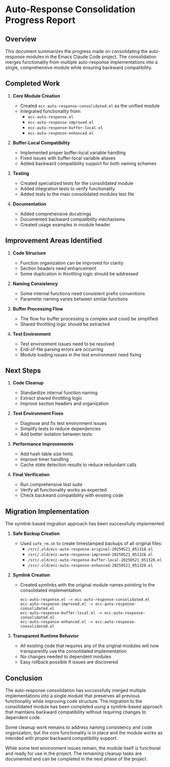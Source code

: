 # Auto-Response Consolidation Progress Report

## Overview

This document summarizes the progress made on consolidating the auto-response modules in the Emacs Claude Code project. The consolidation merges functionality from multiple auto-response implementations into a single, comprehensive module while ensuring backward compatibility.

## Completed Work

1. **Core Module Creation**
   - Created `ecc-auto-response-consolidated.el` as the unified module
   - Integrated functionality from:
     - `ecc-auto-response.el`
     - `ecc-auto-response-improved.el`
     - `ecc-auto-response-buffer-local.el`
     - `ecc-auto-response-enhanced.el`

2. **Buffer-Local Compatibility**
   - Implemented proper buffer-local variable handling
   - Fixed issues with buffer-local variable aliases
   - Added backward compatibility support for both naming schemes

3. **Testing**
   - Created specialized tests for the consolidated module
   - Added integration tests to verify functionality
   - Added tests to the main consolidated modules test file

4. **Documentation**
   - Added comprehensive docstrings
   - Documented backward compatibility mechanisms
   - Created usage examples in module header

## Improvement Areas Identified

1. **Code Structure**
   - Function organization can be improved for clarity
   - Section headers need enhancement
   - Some duplication in throttling logic should be addressed

2. **Naming Consistency**
   - Some internal functions need consistent prefix conventions
   - Parameter naming varies between similar functions

3. **Buffer Processing Flow**
   - The flow for buffer processing is complex and could be simplified
   - Shared throttling logic should be extracted

4. **Test Environment**
   - Test environment issues need to be resolved
   - End-of-file parsing errors are occurring
   - Module loading issues in the test environment need fixing

## Next Steps

1. **Code Cleanup**
   - Standardize internal function naming
   - Extract shared throttling logic
   - Improve section headers and organization

2. **Test Environment Fixes**
   - Diagnose and fix test environment issues
   - Simplify tests to reduce dependencies
   - Add better isolation between tests

3. **Performance Improvements**
   - Add hash table size hints
   - Improve timer handling
   - Cache state detection results to reduce redundant calls

4. **Final Verification**
   - Run comprehensive test suite
   - Verify all functionality works as expected
   - Check backward compatibility with existing code

## Migration Implementation

The symlink-based migration approach has been successfully implemented:

1. **Safe Backup Creation**
   - Used `safe_rm.sh` to create timestamped backups of all original files:
     - `/src/.old/ecc-auto-response-original-20250521_051318.el`
     - `/src/.old/ecc-auto-response-improved-20250521_051328.el`
     - `/src/.old/ecc-auto-response-buffer-local-20250521_051328.el`
     - `/src/.old/ecc-auto-response-enhanced-20250521_051328.el`

2. **Symlink Creation**
   - Created symlinks with the original module names pointing to the consolidated implementation:
     ```
     ecc-auto-response.el -> ecc-auto-response-consolidated.el
     ecc-auto-response-improved.el -> ecc-auto-response-consolidated.el
     ecc-auto-response-buffer-local.el -> ecc-auto-response-consolidated.el
     ecc-auto-response-enhanced.el -> ecc-auto-response-consolidated.el
     ```

3. **Transparent Runtime Behavior**
   - All existing code that requires any of the original modules will now transparently use the consolidated implementation
   - No changes needed to dependent modules
   - Easy rollback possible if issues are discovered

## Conclusion

The auto-response consolidation has successfully merged multiple implementations into a single module that preserves all previous functionality while improving code structure. The migration to the consolidated module has been completed using a symlink-based approach that maintains backward compatibility without requiring changes to dependent code.

Some cleanup work remains to address naming consistency and code organization, but the core functionality is in place and the module works as intended with proper backward compatibility support.

While some test environment issues remain, the module itself is functional and ready for use in the project. The remaining cleanup tasks are documented and can be completed in the next phase of the project.